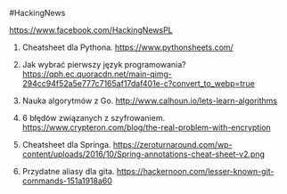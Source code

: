 #HackingNews

https://www.facebook.com/HackingNewsPL

1. Cheatsheet dla Pythona.
https://www.pythonsheets.com/

2. Jak wybrać pierwszy język programowania?
https://qph.ec.quoracdn.net/main-qimg-294cc94f52a5e777c7165af17daf401e-c?convert_to_webp=true

3. Nauka algorytmów z Go.
http://www.calhoun.io/lets-learn-algorithms

4. 6 błędów związanych z szyfrowaniem.
https://www.crypteron.com/blog/the-real-problem-with-encryption

5. Cheatsheet dla Springa.
https://zeroturnaround.com/wp-content/uploads/2016/10/Spring-annotations-cheat-sheet-v2.png

6. Przydatne aliasy dla gita.
https://hackernoon.com/lesser-known-git-commands-151a1918a60


